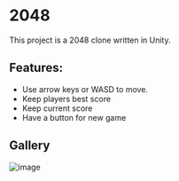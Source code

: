 # 2048
This project is a 2048 clone written in Unity.

## Features:
- Use arrow keys or WASD to move.
- Keep players best score
- Keep current score
- Have a button for new game

## Gallery
![image](https://github.com/VasLaskaridis/2048/2048.png)
